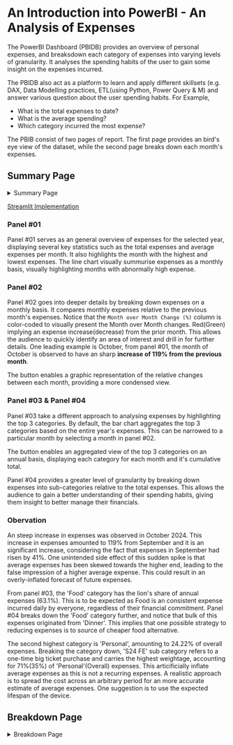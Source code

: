 # An Introduction into PowerBI - An Analysis of Expenses
The PowerBI Dashboard (PBIDB) provides an overview of personal expenses, and breaksdown each category of expenses into varying levels of granularity. It analyses the spending habits of the user to gain some insight on the expenses incurred.  

The PBIDB also act as a platform to learn and apply different skillsets (e.g. DAX, Data Modelling practices, ETL(using Python, Power Query & M) and answer various question about the user spending habits.
For Example,

* What is the total expenses to date?
* What is the average spending?
* Which category incurred the most expense? 
  

The PBIB consist of two pages of report. The first page provides an bird's eye view of the dataset, while the second page breaks down each month's expenses.

## Summary Page

<details>
  <summary>Summary Page</summary>

  <img src ="https://github.com/user-attachments/assets/36d245ef-0349-41c5-b82a-cba1f3f5b6a1" width= "500"></img>

</details>

[Streamlit Implementation](https://mainpy-t6ryjmv5dd4yxeoz5wxtna.streamlit.app/)

### Panel #01
Panel #01 serves as an general overview of expenses for the selected year, displaying several key statistics such as the total expenses and average expenses per month. It also highlights the month with the highest and lowest expenses. The line chart visually summurise expenses as a monthly basis, visually highlighting months with abnormally high expense.    

### Panel #02
Panel #02 goes into deeper details by breaking down expenses on a monthly basis. It compares monthly expenses relative to the previous month's expenses. Notice that the `Month over Month Change (%)` column is color-coded to visually present the Month over Month changes. Red(Green) implying an expense increase(decrease) from the prior month. This allows the audience to quickly identify an area of interest and drill in for further details. One leading example is October, from panel #01, the month of October is observed to have an sharp **increase of 119% from the previous month**. 

The button enables a graphic representation of the relative changes between each month, providing a more condensed view.

### Panel #03 & Panel #04
Panel #03 take a different approach to analysing expenses by highlighting the top 3 categories. By default, the bar chart aggregates the top 3 categories based on the entire year's expenses. This can be narrowed to a particular month by selecting a month in panel #02. 

The button enables an aggregated view of the top 3 categories on an annual basis, displaying each category for each month and it's cumulative total. 

Panel #04 provides a greater level of granularity by breaking down expenses into sub-categories relative to the total expenses. This allows the audience to gain a better understanding of their spending habits, giving them insight to better manage their financials.

### Obervation
An steep increase in expenses was observed in October 2024. This increase in expenses amounted to 119% from September and it is an significant increase, considering the fact that expenses in September had risen by 41%. One unintended side effect of this sudden spike is that average expenses has been skewed towards the higher end, leading to the false impression of a higher average expense. This could result in an overly-inflated forecast of future expenses. 

From panel #03, the 'Food' category has the lion's share of annual expenses (63.1%). This is to be expected as Food is an consistent expense incurred daily by everyone, regardless of their financial commitment. Panel #04 breaks down the 'Food' category further, and notice that bulk of this expenses originated from 'Dinner'. This implies that one possible strategy to reducing expenses is to source of cheaper food alternative.

The second highest category is 'Personal', amounting to 24.22% of overall expenses. Breaking the category down, 'S24 FE' sub category refers to a one-time big ticket purchase and carries the highest weightage, accounting for 71%(35%) of 'Personal'(Overall) expenses. This articificially inflate average expenses as this is not a recurring expenses. A realistic approach is to spread the cost across an arbitrary period for an more accurate estimate of average expenses. One suggestion is to use the expected lifespan of the device.

## Breakdown Page

<details>
  <summary>Breakdown Page</summary>

  <img src="https://github.com/user-attachments/assets/66fe2c4d-3332-4ecd-b414-4f5b684e713c" width="500"></img>

</details>

###
